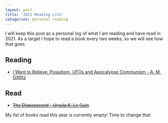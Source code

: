 ```yaml
---
layout: post
title: '2021 Reading List'
categories: personal reading
---
```


I will keep this post as a personal log of what I am reading and have read in 2021. As a target I hope to read a book every two weeks, so we will see how that goes.

## Reading

* [I Want to Believe: Posadism, UFOs and Apocalypse Communism - A. M. Gittlitz](https://en.wikipedia.org/wiki/The_Dispossessed)

## Read

* ~~[The Dispossesed - Ursula K. Le Guin](https://www.plutobooks.com/9781786806208/i-want-to-believe/)~~

My list of books read this year is currently empty! Time to change that.
